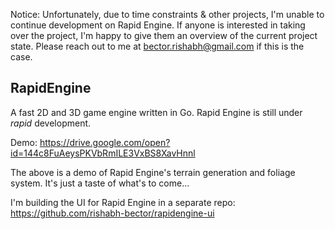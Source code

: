 Notice: Unfortunately, due to time constraints & other projects, I'm unable to continue development on Rapid Engine. If anyone is interested in taking over the project, I'm happy to give them an overview of the current project state. Please reach out to me at bector.rishabh@gmail.com if this is the case.

## RapidEngine

A fast 2D and 3D game engine written in Go. Rapid Engine is still under _rapid_ development. 

Demo: https://drive.google.com/open?id=144c8FuAeysPKVbRmILE3VxBS8XavHnnl

The above is a demo of Rapid Engine's terrain generation and foliage system. It's just a taste of what's to come...

I'm building the UI for Rapid Engine in a separate repo: https://github.com/rishabh-bector/rapidengine-ui
